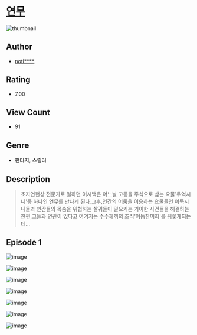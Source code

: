 # [연무](https://comic.naver.com/challenge/list?titleId=810058)
![thumbnail](https://image-comic.pstatic.net/user_contents_data/challenge_comic/2023/05/23/287899/upload_3486685943243617331_480x623.jpeg)

## Author
- [noti****](https://comic.naver.com/artistTitle?id=287899)

## Rating
- 7.00

## View Count
- 91

## Genre
- 판타지, 스릴러

## Description
> 초자연현상 전문가로 일하던 이시백은 어느날 고통을 주식으로 삼는 요물'두억시니'증 하나인 연무를 만나게 된다.그후,인간의 어둠을 이용하는 요물들인 어둑시니들과 인간들의 목숨을 위협하는 살귀들이 일으키는 기이한 사건들을 해결하는 한편,그들과 연관이 있다고 여겨지는 수수께끼의 조직'어둠찬미회'를 뒤쫓게되는데...


## Episode 1
![image](https://image-comic.pstatic.net/user_contents_data/challenge_comic/2023/05/23/287899/upload_3904955344863965540.jpeg)

![image](https://image-comic.pstatic.net/user_contents_data/challenge_comic/2023/05/23/287899/upload_3616781245702353761.jpeg)

![image](https://image-comic.pstatic.net/user_contents_data/challenge_comic/2023/05/23/287899/upload_7306353947654238307.jpeg)

![image](https://image-comic.pstatic.net/user_contents_data/challenge_comic/2023/05/23/287899/upload_3906646603362086962.jpeg)

![image](https://image-comic.pstatic.net/user_contents_data/challenge_comic/2023/05/23/287899/upload_3990862408823562545.jpeg)

![image](https://image-comic.pstatic.net/user_contents_data/challenge_comic/2023/05/23/287899/upload_3775535159738512993.jpeg)

![image](https://image-comic.pstatic.net/user_contents_data/challenge_comic/2023/05/23/287899/upload_3835208941444804708.jpeg)
